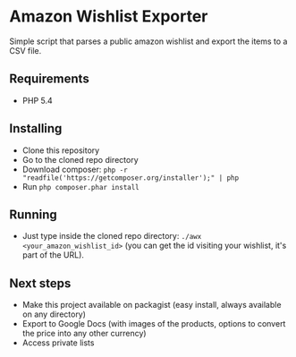 # Amazon Wishlist Exporter

Simple script that parses a public amazon wishlist and export the items to a CSV file.

## Requirements 

- PHP 5.4

## Installing

- Clone this repository
- Go to the cloned repo directory
- Download composer: `php -r "readfile('https://getcomposer.org/installer');" | php`
- Run `php composer.phar install`

## Running

- Just type inside the cloned repo directory: `./awx <your_amazon_wishlist_id>` (you can get the id visiting your wishlist, it's part of the URL).


## Next steps

- Make this project available on packagist (easy install, always available on any directory)
- Export to Google Docs (with images of the products, options to convert the price into any other currency)
- Access private lists
